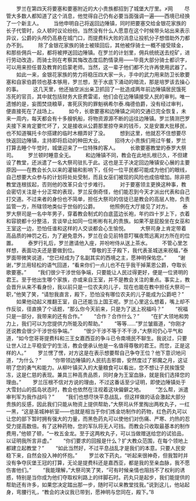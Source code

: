 　　罗兰在第四天将要塞和要塞附近的大小贵族都招到了城堡大厅里。≯网
　　尽管大多数人都知道了这个消息，他觉得自己仍有必要当面强调一遍——西境已经换了一个新主人。
　　当他申明自己将返回边陲镇，同时把要塞交给金银花家族的长子代管时，众人顿时议论纷纷。当然没有什么人愿意在这个时候带头站出来表示异议，公爵的头颅仍高悬在城门口，而提费科大败的消息让投机分子想借助外力都办不到。
　　除了金银花家族的骑士被赎回后，其他被俘骑士一概不接受赎金，和那些佣兵一起，都将被押送回边陲镇。在罗兰的计划里，佣兵统统送去挖矿，进行劳动改造，而骑士则在考察其悔改态度后酌情录用——毕竟大部分骑士都识字，可以用来担任普及教育的启蒙老师。当然，这一辈子他们都不允许再使用武器了。
　　如此一来，金银花家族的势力将稳压四大家一头，手中的武力用来防卫长歌要塞和自家伯爵领也基本够用，罗兰想，至于水底下涌动的暗流，那是培罗该去操心的事。
　　这几天里，他还抽空派出亲卫抓回了一批造成两年前边陲镇居民饿死冻死的官员，其中就包括财务大臣费雷诺，他们会在边陲镇接受人民的审判。唯一遗憾的是，妄图焚烧粮草，害死灰狗的罪魁祸希尔泰.梅德伯爵，没有经过审判，便直接死在了战场上。
　　如今，长歌要塞和边陲镇之间的交通已完全恢复，未来一周内，每天都会有十多艘帆船，将物资源源不断的运往边陲镇。罗兰猜测巴罗夫接下来肯定要忙坏了，又是接收从公爵那里掠夺来的钱币，又是安置大批移民，也不知道嘱托卡尔搭建的临时木棚弄好了没。
　　想到这里，他就忍不住想要尽快返回边陲镇，主持即将启动的种田大业。
　　招待大小贵族们用过午餐，罗兰打算去睡个午觉时，城堡迎来了一位特殊的客人。
　　长歌要塞教堂的泰罗大祭司。
　　罗兰顿时睡意全无。
　　和边陲镇不同，教会在此地扎根已久，不但建设了教堂，还派遣了一名大祭司驻扎于此。这也是王子决定回边陲镇安心展的主要原因——在教会长久以来的灌输和影响下，任何一位平民都可能成为他们的眼线，自己想要大众参与的计划将处处受制，而且女巫们被现的风险也成倍增加。除非把教堂连根拔起，否则他的改革只会寸步难行。
　　对于要塞领主更换这种事，教会密切关注是十分正常的表现，罗兰反倒奇怪，他们能忍到今天才派出代表和自己打交道。不过来者的身份也不简单，担任大祭司的信徒已是教会的高层人物，负责监管一方，所辖领地类似于世俗的公爵。
　　他照例在大厅接见了对方。
　　泰罗大祭司是一名中年男子，穿着教会制式的白底蓝边长袍，年约四十岁上下，衣着和容貌都十分整洁，言谈举止如同一位彬彬有礼的贵族。如果不是屁股坐在女巫和王室这一边，恐怕任谁和这样的人交谈都会心生愉悦。
　　大祭司身上肯定带着高品质的神罚之石，为了避免意外，罗兰在会见前特意叮嘱夜莺远离对方所在的位置。
　　泰罗行礼后，罗兰邀请他入座，并吩咐侍从送上茶水。
　　不管心里怎样想，表面功夫还是要做到位。
　　“尊敬的王子殿下，我代表圣城送来祝福，”泰罗面带微笑说道，“您已经成为了名副其实的西境之主，愿神明保佑您。”
　　“谢谢，”罗兰用轻松的语气回道，“看来你们一点儿也不在乎我干掉莱恩公爵，夺取长歌要塞。”
　　“我们很少干涉世俗争端，只要能让人民过得更好，便是一位贤明的君王。至于他出生哪个家族，亦或来自王室，并不是教会关注的重点。事实上，教会晋升从来不看身份，我以前只是一位农夫的儿子，现在也能在教中担任大祭司一职，”他笑了笑，“请恕我直言，殿下，恐怕没有哪位农夫的儿子能成为公爵吧？”
　　如果他动起义推翻王室，自己还能当上国王呢。罗兰心里这么想着，嘴上却不作反驳，径直换了个话题，“那么你今天前来，只是为了送上祝福吗？”
　　“祝福只是一部分，我带来的还有合作。”
　　“合作？合作什么？”
　　“在扩大领地和势力上，我们可以为您提供力所能及的帮助。”
　　“等等……”罗兰皱眉道，“你刚才还说教会很少干涉世俗争端。”
　　“很少干涉不等于不干涉，”大祭司仍心平气和道，“如今您哥哥提费科和三王女嘉西亚的争斗已令南境民不聊生。我说过，只要让世人过上平稳安宁的生活，教会便承认他是一名值得尊敬的君王。而您，正是这样的人。”
　　罗兰愣了愣，对方这是在表示想要帮自己争夺王位？他下意识地问道，“为什么？”
　　“你带领边陲镇的人民抗击邪兽，安然度过了邪魔之月，这证明了您的勇气和能力。从柳叶镇买入的大量粮食可以看出，您不想让子民挨饿受冻，这是仁慈的表现。兼具三种高贵品质，同时身为王室血脉，就是我们选择您的理由。”
　　罗兰压根不信对方说的理由，不过这番话至少证明，即使边陲镇处于大雪封山的孤岛状态时，教会也依然在注视着这块偏僻之地。
　　“怎么帮，派遣审判军为我作战吗？”
　　“我们也想尽快平息战乱，但这样做的话会激起大部分贵族的反感，因此我们只能从物资上提供帮助，”大祭司从怀里掏出两枚丸子，一红一黑，“这是圣城神祈室——也就是相当于你们炼金坊制作的药物，红色药丸可以让您的部下暂时拥有强大的力量，而黑色药丸可以使他们对伤痛、严寒、灼热的忍受力提高数倍。有了这种药物，您的军队将无人可挡。而教会只收取最基本的制作费用，”他顿了顿，“一枚五金龙。至于这两枚丸子，可以当做赠送给您的试验品，以证明我所言非虚。”
　　“你们要求的回报是什么？扩大教众范围，在每个领地上都建立起教堂？”
　　“如此当然好，不过平息战乱才是我们的本意。只要人民安稳下来，自然会投入神的怀抱。”
　　罗兰收下药丸，“听起来很神奇，但我暂时并没有争夺灰堡王冠的打算，无论是提费科还是嘉西亚，都是我的至亲血脉，我不愿伤害他们。”
　　“我能理解，”大祭司笑了笑，“可有时候亲情也阻挡不了权利的诱惑，特别是当你成为他们夺取权利路上的绊脚石时。药丸只是起步，我们能提供的帮助还有许多，如果您决定踏出那一步，随时可以来教堂找我。”说到这儿，他站起身，弯腰行礼，“教会的决议我已带到，愿神明与您同在，殿下。”8
　　